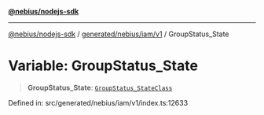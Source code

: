 [**@nebius/nodejs-sdk**](../../../../../README.md)

---

[@nebius/nodejs-sdk](../../../../../README.md) / [generated/nebius/iam/v1](../README.md) / GroupStatus_State

# Variable: GroupStatus_State

> **GroupStatus_State**: [`GroupStatus_StateClass`](../type-aliases/GroupStatus_StateClass.md)

Defined in: src/generated/nebius/iam/v1/index.ts:12633
